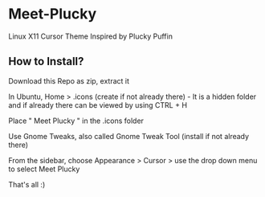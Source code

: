 # Meet-Plucky
Linux X11 Cursor Theme Inspired by Plucky Puffin

## How to Install?

Download this Repo as zip, extract it

In Ubuntu, Home > .icons (create if not already there) - It is a hidden folder and if already there can be viewed by using CTRL + H

Place " Meet Plucky " in the .icons folder 

Use Gnome Tweaks, also called Gnome Tweak Tool (install if not already there)

From the sidebar, choose Appearance > Cursor > use the drop down menu to select Meet Plucky

That's all :)




